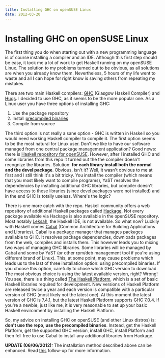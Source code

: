```yaml
---
title: Installing GHC on openSUSE Linux
date: 2012-03-20
---
```


Installing GHC on openSUSE Linux
================================

The first thing you do when starting out with a new programming language is of
course installing a compiler and an IDE. Although this first step should be
easy, it took me a lot of work to get Haskell running on my openSUSE Linux. The
solution to my problems turned out to be obvious, as all solutions are when you
already know them. Nevertheless, 5 hours of my life went to waste and all I can
hope for right know is saving others from repeating my mistakes.

There are two main Haskell compilers: [GHC](http://www.haskell.org/ghc/)
(Glasgow Haskell Compiler) and [Hugs](http://www.haskell.org/hugs/). I decided
to use GHC, as it seems to be the more popular one. As a Linux user you have
three options of installing GHC:

  1. Use the package repository
  2. Install [precompiled binaries](http://www.haskell.org/ghc/download)
  3. Compile from source

The third option is not really a sane option - GHC is written in Haskell so you
would need working Haskell compiler to compile it. The first option seems to be
the most natural for Linux user. Don't we like to have our software managed from
one central package management application? Good news: there is [Haskell
repository for openSUSE](http://download.opensuse.org/repositories/devel:/languages:/haskell/).
However, after I installed GHC and some libraries from this repo it turned out
the the compiler doesn't recognize the libraries. Solution: **for each library
install both the normal and the devel package**. Obvious, isn't it? Well, it
wasn't obvious to me at first and I still think it's a bit tricky. You install
the compiler (which means that you most likely want to compile programs), YaST
resolves the dependencies by installing additional GHC libraries, but compiler
doesn't have access to these libraries (since devel packages were not installed)
and in the end GHC is totally useless. Where's the logic?

There is one more catch with the repo. Haskell community offers a web repository
of additional Haskell packages called [Hackage](http://hackage.haskell.org/).
Not every package available via Hackage is also available in the openSUSE
repository. Most notably [Leksah](http://leksah.org/), the Haskell IDE, is not
available. So what now?  Luckily with Haskell comes [Cabal](http://www.haskell.org/cabal/)
(Common Architecture for Building Applications and Libraries). Cabal is a
package manager that manages packages available to GHC. It resolves package
dependencies, downloads packages from the web, compiles and installs them. This
however leads you to mixing two ways of managing GHC libraries. Some libraries
will be managed by Cabal and some by YaST (or other rpm/deb management tool if
you're using different brand of Linux). This, at some point, may cause problems
which leads us to the last of three installation option: using precompiled
binaries. If you choose this option, carefully to chose which GHC version to
download. The most obvious choice is using the latest available version, right?
Wrong! You see, there is a thing called [The Haskell Platform](http://hackage.haskell.org/platform),
which is a set of basic Haskell libraries required for development. New
versions of Haskell Platform are released twice a year and each version is
compatible with a particular version of GHC (most likely not the latest one). At
this moment the latest version of GHC is 7.4.1, but the latest Haskell Platform
supports GHC 7.0.4. If you're a newbie, just like me, it is very reasonable to
set up your basic Haskell environment by installing the Haskell Platform.

So, my advice on installing GHC on openSUSE (and other Linux distros) is:
**don't use the repo, use the precompiled binaries**. Instead, get the Haskell
Platform, get the supported GHC version, install GHC, install Platform and then
fell free to use Cabal to install any additional libraries from Hackage.

**UPDATE (06/06/2012):** The installation method described above can be
enhanced.  Read [this](/blog/2012-06-06-upgrading-haskell-platform-on-opensuse.html)
follow-up for more information.

